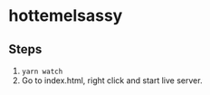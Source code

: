 # hottemelsassy

## Steps

1. ```yarn watch```
2. Go to index.html, right click and start live server.
